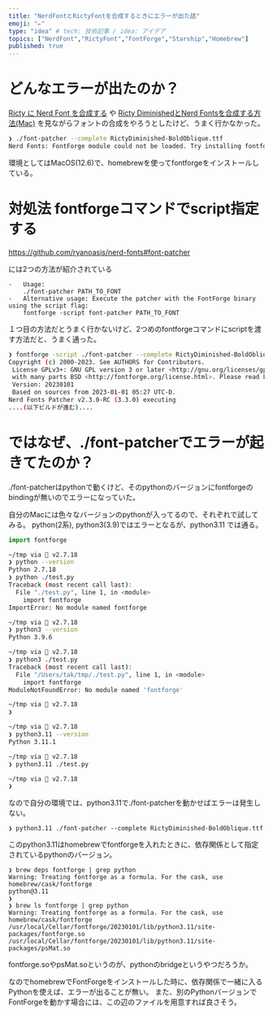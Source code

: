 ```yaml
---
title: "NerdFontとRictyFontを合成するときにエラーが出た話"
emoji: "✏️"
type: "idea" # tech: 技術記事 / idea: アイデア
topics: ["NerdFont","RictyFont","FontForge","Starship","Homebrew"]
published: true
---
```

# どんなエラーが出たのか？
 [Ricty に Nerd Font を合成する](https://shnsprk.com/entry/2022/03/28/090000) や [Ricty DiminishedとNerd Fontsを合成する方法(Mac)](https://qiita.com/uhooi/items/dc9a9657f1706283753b) を見ながらフォントの合成をやろうとしたけど、うまく行かなかった。

```sh
❯ ./font-patcher --complete RictyDiminished-BoldOblique.ttf
Nerd Fonts: FontForge module could not be loaded. Try installing fontforge python bindings [e.g. on Linux Debian or Ubuntu: `sudo apt install fontforge python3-fontforge`]
```

環境としてはMacOS(12.6)で、homebrewを使ってfontforgeをインストールしている。



# 対処法  fontforgeコマンドでscript指定する
https://github.com/ryanoasis/nerd-fonts#font-patcher

には2つの方法が紹介されている
```
-   Usage:
    ./font-patcher PATH_TO_FONT
-   Alternative usage: Execute the patcher with the FontForge binary using the script flag:
    fontforge -script font-patcher PATH_TO_FONT
```
１つ目の方法だとうまく行かないけど、2つめのfontforgeコマンドにscriptを渡す方法だと、うまく通った。
```sh
❯ fontforge -script ./font-patcher --complete RictyDiminished-BoldOblique.ttf
Copyright (c) 2000-2023. See AUTHORS for Contributors.
 License GPLv3+: GNU GPL version 3 or later <http://gnu.org/licenses/gpl.html>
 with many parts BSD <http://fontforge.org/license.html>. Please read LICENSE.
 Version: 20230101
 Based on sources from 2023-01-01 05:27 UTC-D.
Nerd Fonts Patcher v2.3.0-RC (3.3.0) executing
....(以下ビルドが進む)....
```


# ではなぜ、./font-patcherでエラーが起きてたのか？

 ./font-patcherはpythonで動くけど、そのpythonのバージョンにfontforgeのbindingが無いのでエラーになっていた。

自分のMacには色々なバージョンのpythonが入ってるので、それぞれで試してみる。
python(2系),  python3(3.9)ではエラーとなるが、python3.11 では通る。

```python
import fontforge
```

```sh
~/tmp via 🐍 v2.7.18
❯ python --version
Python 2.7.18
❯ python ./test.py
Traceback (most recent call last):
  File "./test.py", line 1, in <module>
    import fontforge    
ImportError: No module named fontforge

~/tmp via 🐍 v2.7.18
❯ python3 --version
Python 3.9.6

~/tmp via 🐍 v2.7.18
❯ python3 ./test.py
Traceback (most recent call last):
  File "/Users/tak/tmp/./test.py", line 1, in <module>
    import fontforge    
ModuleNotFoundError: No module named 'fontforge'

~/tmp via 🐍 v2.7.18
❯

~/tmp via 🐍 v2.7.18
❯ python3.11 --version
Python 3.11.1

~/tmp via 🐍 v2.7.18
❯ python3.11 ./test.py

~/tmp via 🐍 v2.7.18
❯
```

なので自分の環境では、python3.11で./font-patcherを動かせばエラーは発生しない。
```
❯ python3.11 ./font-patcher --complete RictyDiminished-BoldOblique.ttf
```

このpython3.11はhomebrewでfontforgeを入れたときに、依存関係として指定されているpythonのバージョン。
```
❯ brew deps fontforge | grep python
Warning: Treating fontforge as a formula. For the cask, use homebrew/cask/fontforge
python@3.11
❯
❯ brew ls fontforge | grep python
Warning: Treating fontforge as a formula. For the cask, use homebrew/cask/fontforge
/usr/local/Cellar/fontforge/20230101/lib/python3.11/site-packages/fontforge.so
/usr/local/Cellar/fontforge/20230101/lib/python3.11/site-packages/psMat.so

```
fontforge.soやpsMat.soというのが、pythonのbridgeというやつだろうか。

なのでhomebrewでFontForgeをインストールした時に、依存関係で一緒に入るPythonを使えば、エラーが出ることが無い。
また、別のPythonバージョンでFontForgeを動かす場合には、この辺のファイルを用意すれば良さそう。